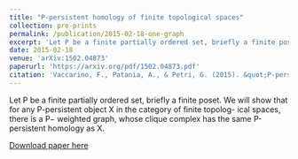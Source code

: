 ```yaml
---
title: "P-persistent homology of finite topological spaces"
collection: pre-prints
permalink: /publication/2015-02-18-one-graph
excerpt: 'Let P be a finite partially ordered set, briefly a finite poset. We will show that for any P-persistent object X in the category of finite topolog- ical spaces, there is a P− weighted graph, whose clique complex has the same P-persistent homology as X.'
date: 2015-02-18
venue: 'arXiv:1502.04873'
paperurl: 'https://arxiv.org/pdf/1502.04873.pdf'
citation: 'Vaccarino, F., Patania, A., & Petri, G. (2015). &quot;P-persistent homology of finite topological spaces.&quot; <i>arXiv preprint</i>. arXiv:1502.04873.'
---
```

Let P be a finite partially ordered set, briefly a finite poset. We will show that for any P-persistent object X in the category of finite topolog- ical spaces, there is a P− weighted graph, whose clique complex has the same P-persistent homology as X.

[Download paper here](https://arxiv.org/pdf/1502.04873.pdf)
